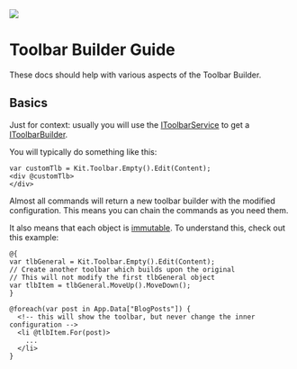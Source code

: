 ﻿---
uid: ToSic.Sxc.Services.ToolbarBuilder.Index
---

<img src="~/assets/features/toolbar.svg" class="feature">

# Toolbar Builder Guide

These docs should help with various aspects of the Toolbar Builder.

## Basics

Just for context: usually you will use the [IToolbarService](xref:ToSic.Sxc.Services.IToolbarService)
to get a [IToolbarBuilder](xref:ToSic.Sxc.Edit.Toolbar.IToolbarBuilder).

You will typically do something like this:

```razor
var customTlb = Kit.Toolbar.Empty().Edit(Content);
<div @customTlb>
</div>
```

Almost all commands will return a new toolbar builder with the modified configuration.
This means you can chain the commands as you need them.

It also means that each object is [immutable](xref:NetCode.Conventions.Immutable). To understand this, check out this example:

```razor
@{
var tlbGeneral = Kit.Toolbar.Empty().Edit(Content);
// Create another toolbar which builds upon the original
// This will not modify the first tlbGeneral object
var tlbItem = tlbGeneral.MoveUp().MoveDown();
}

@foreach(var post in App.Data["BlogPosts"]) {
  <!-- this will show the toolbar, but never change the inner configuration -->
  <li @tlbItem.For(post)>
    ...
  </li>
}
```
